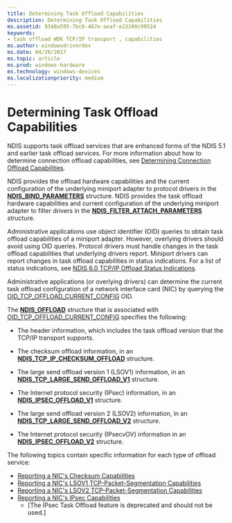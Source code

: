 ```yaml
---
title: Determining Task Offload Capabilities
description: Determining Task Offload Capabilities
ms.assetid: 9348a595-7bc0-467e-aeaf-e23100c99524
keywords:
- task offload WDK TCP/IP transport , capabilities
ms.author: windowsdriverdev
ms.date: 04/20/2017
ms.topic: article
ms.prod: windows-hardware
ms.technology: windows-devices
ms.localizationpriority: medium
---
```


# Determining Task Offload Capabilities





NDIS supports task offload services that are enhanced forms of the NDIS 5.1 and earlier task offload services. For more information about how to determine connection offload capabilities, see [Determining Connection Offload Capabilities](determining-connection-offload-capabilities.md).

NDIS provides the offload hardware capabilities and the current configuration of the underlying miniport adapter to protocol drivers in the [**NDIS\_BIND\_PARAMETERS**](https://msdn.microsoft.com/library/windows/hardware/ff564832) structure. NDIS provides the task offload hardware capabilities and current configuration of the underlying miniport adapter to filter drivers in the [**NDIS\_FILTER\_ATTACH\_PARAMETERS**](https://msdn.microsoft.com/library/windows/hardware/ff565481) structure.

Administrative applications use object identifier (OID) queries to obtain task offload capabilities of a miniport adapter. However, overlying drivers should avoid using OID queries. Protocol drivers must handle changes in the task offload capabilities that underlying drivers report. Miniport drivers can report changes in task offload capabilities in status indications. For a list of status indications, see [NDIS 6.0 TCP/IP Offload Status Indications](https://msdn.microsoft.com/library/windows/hardware/ff567880).

Administrative applications (or overlying drivers) can determine the current task offload configuration of a network interface card (NIC) by querying the [OID\_TCP\_OFFLOAD\_CURRENT\_CONFIG](https://msdn.microsoft.com/library/windows/hardware/ff569805) OID.

The [**NDIS\_OFFLOAD**](https://msdn.microsoft.com/library/windows/hardware/ff566599) structure that is associated with [OID\_TCP\_OFFLOAD\_CURRENT\_CONFIG](https://msdn.microsoft.com/library/windows/hardware/ff569805) specifies the following:

-   The header information, which includes the task offload version that the TCP/IP transport supports.

-   The checksum offload information, in an [**NDIS\_TCP\_IP\_CHECKSUM\_OFFLOAD**](https://msdn.microsoft.com/library/windows/hardware/ff567878) structure.

-   The large send offload version 1 (LSOV1) information, in an [**NDIS\_TCP\_LARGE\_SEND\_OFFLOAD\_V1**](https://msdn.microsoft.com/library/windows/hardware/ff567883) structure.

-   The Internet protocol security (IPsec) information, in an [**NDIS\_IPSEC\_OFFLOAD\_V1**](https://msdn.microsoft.com/library/windows/hardware/ff565796) structure.

-   The large send offload version 2 (LSOV2) information, in an [**NDIS\_TCP\_LARGE\_SEND\_OFFLOAD\_V2**](https://msdn.microsoft.com/library/windows/hardware/ff567884) structure.

-   The Internet protocol security (IPsecvOV) information in an [**NDIS\_IPSEC\_OFFLOAD\_V2**](https://msdn.microsoft.com/library/windows/hardware/ff565808) structure.

The following topics contain specific information for each type of offload service:

-   [Reporting a NIC's Checksum Capabilities](reporting-a-nic-s-checksum-capabilities.md)
-   [Reporting a NIC's LSOV1 TCP-Packet-Segmentation Capabilities](reporting-a-nic-s-lsov1-tcp-packet-segmentation-capabilities.md)
-   [Reporting a NIC's LSOV2 TCP-Packet-Segmentation Capabilities](reporting-a-nic-s-lsov2-tcp-packet-segmentation-capabilities.md)
-   [Reporting a NIC's IPsec Capabilities](reporting-a-nic-s-ipsec-capabilities.md)
    - \[The IPsec Task Offload feature is deprecated and should not be used.\]

 

 





